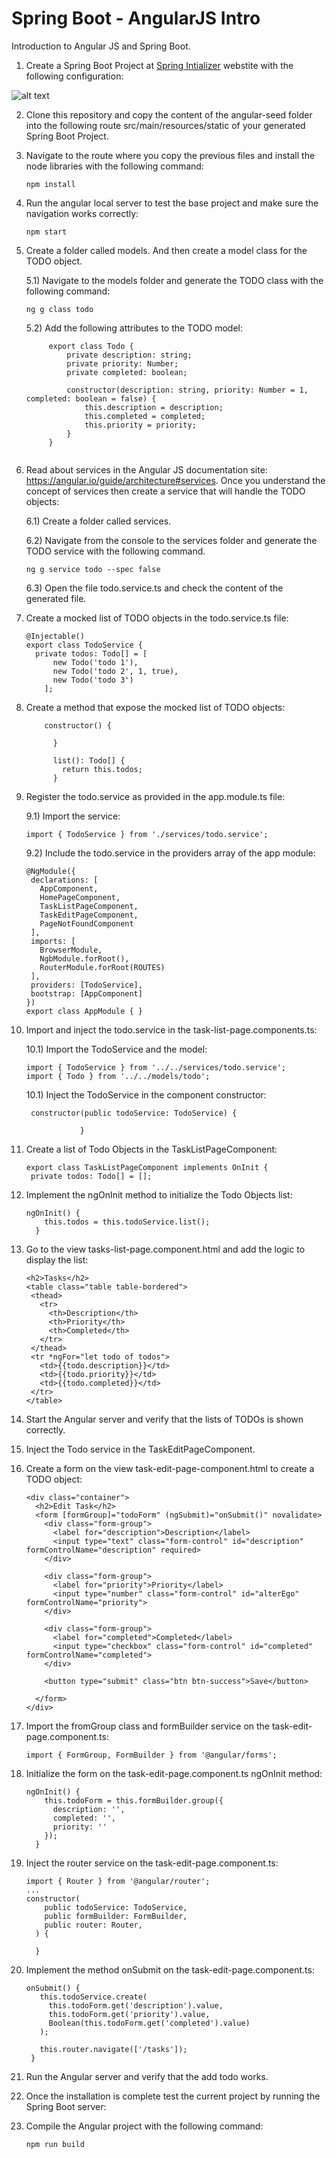 # Spring Boot - AngularJS Intro

Introduction to Angular JS and Spring Boot.


1) Create a Spring Boot Project at [Spring Intializer](https://start.spring.io) webstite with the following configuration: 
 
 ![alt text](img/spring-initializer.png)
 
2) Clone this repository and copy the content of the angular-seed
folder into the following route src/main/resources/static of your generated Spring Boot Project.
 
3) Navigate to the route where you copy the previous files and install the node libraries with the following command:

    ```
    npm install
    ```
4) Run the angular local server to test the base project and make sure the navigation works correctly:
    
    ```
    npm start
    ```

5) Create a folder called models. And then create a model class for the TODO object.
    
    5.1) Navigate to the models folder and generate the TODO class with the following command:
    
    ```
    ng g class todo
    ```
    5.2) Add the following attributes to the TODO model:
            
   ```
        export class Todo {
            private description: string;
            private priority: Number;
            private completed: boolean;
        
            constructor(description: string, priority: Number = 1, completed: boolean = false) {
                this.description = description;
                this.completed = completed;
                this.priority = priority;
            }
        }
  
   ```
6) Read about services in the Angular JS documentation site: https://angular.io/guide/architecture#services. 
Once you understand the concept of services then create a service that will handle the TODO objects: 

    6.1) Create a folder called services.
    
    6.2) Navigate from the console to the services folder and generate the TODO service with the following command.
    
    ``` 
    ng g service todo --spec false
    ```
            
    6.3) Open the file todo.service.ts and check the content of the generated file.
      

7) Create a mocked list of TODO objects in the todo.service.ts file:

    ``` 
    @Injectable()
    export class TodoService {
      private todos: Todo[] = [
          new Todo('todo 1'),
          new Todo('todo 2', 1, true),
          new Todo('todo 3')
        ];
    
    ```

8) Create a method that expose the mocked list of TODO objects:
     
    ``` 
        constructor() {
        
          }
        
          list(): Todo[] {
            return this.todos;
          }      
     ```
     

9) Register the todo.service as provided in the app.module.ts file:

    9.1) Import the service:

      ``` 
      import { TodoService } from './services/todo.service';

      ```
    9.2) Include the todo.service in the providers array of the app module:
      ``` 
     @NgModule({
       declarations: [
         AppComponent,
         HomePageComponent,
         TaskListPageComponent,
         TaskEditPageComponent,
         PageNotFoundComponent
       ],
       imports: [
         BrowserModule,
         NgbModule.forRoot(),
         RouterModule.forRoot(ROUTES)
       ],
       providers: [TodoService],
       bootstrap: [AppComponent]
     })
     export class AppModule { }
    
      ```

10) Import and inject the todo.service in the task-list-page.components.ts:

    10.1) Import the TodoService and the model:

    ``` 
    import { TodoService } from '../../services/todo.service';
    import { Todo } from '../../models/todo';             
    ```  
          
    10.1) Inject the TodoService in the component constructor:
          
      ``` 
       constructor(public todoService: TodoService) {
                
                  }
       ```   
11) Create a list of Todo Objects in the TaskListPageComponent:
     
     ``` 
    export class TaskListPageComponent implements OnInit {
      private todos: Todo[] = [];
      ``` 
            
12) Implement the ngOnInit method to initialize the Todo Objects list:
       
     ``` 
     ngOnInit() {
         this.todos = this.todoService.list();
       }
      ``` 
13) Go to the view tasks-list-page.component.html and add the logic to display the list:      
      
      ``` 
     <h2>Tasks</h2>
     <table class="table table-bordered">
       <thead>
         <tr>
           <th>Description</th>
           <th>Priority</th>
           <th>Completed</th>
         </tr>
       </thead>
       <tr *ngFor="let todo of todos">
         <td>{{todo.description}}</td>
         <td>{{todo.priority}}</td>
         <td>{{todo.completed}}</td>
       </tr>
     </table>
      ``` 
14) Start the Angular server and verify that the lists of TODOs is shown correctly.

15) Inject the Todo service in the TaskEditPageComponent.
 
16) Create a form on the view task-edit-page-component.html to create a TODO object:
     ``` 
     <div class="container">
       <h2>Edit Task</h2>
       <form [formGroup]="todoForm" (ngSubmit)="onSubmit()" novalidate>
         <div class="form-group">
           <label for="description">Description</label>
           <input type="text" class="form-control" id="description" formControlName="description" required>
         </div>
     
         <div class="form-group">
           <label for="priority">Priority</label>
           <input type="number" class="form-control" id="alterEgo" formControlName="priority">
         </div>
     
         <div class="form-group">
           <label for="completed">Completed</label>
           <input type="checkbox" class="form-control" id="completed" formControlName="completed">
         </div>
     
         <button type="submit" class="btn btn-success">Save</button>
     
       </form>
     </div>
    ``` 

17) Import the fromGroup class and formBuilder service on the task-edit-page.component.ts:
    
    ```  
    import { FormGroup, FormBuilder } from '@angular/forms';
    ``` 
    
18) Initialize the form on the task-edit-page.component.ts ngOnInit method:

    ```  
    ngOnInit() {
        this.todoForm = this.formBuilder.group({
          description: '',
          completed: '',
          priority: ''
        });
      }
    ``` 

19) Inject the router service on the task-edit-page.component.ts:
    
    ```  
    import { Router } from '@angular/router';
    ...
    constructor(
        public todoService: TodoService,
        public formBuilder: FormBuilder,
        public router: Router,
      ) {
    
      }
    ```

19) Implement the method onSubmit on the task-edit-page.component.ts:

     ```  
    onSubmit() {
        this.todoService.create(
          this.todoForm.get('description').value,
          this.todoForm.get('priority').value,
          Boolean(this.todoForm.get('completed').value)
        );
    
        this.router.navigate(['/tasks']);
      }
    ``` 

20) Run the Angular server and verify that the add todo works.


5) Once the installation is complete test the current project by running the Spring Boot server:


18) Compile the Angular project with the following command:
    
    ```
    npm run build
    ```
 
 

